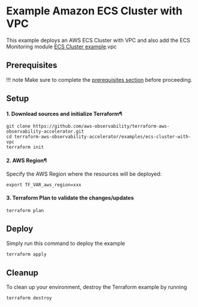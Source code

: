 # Example Amazon ECS Cluster with VPC 
This example deploys an AWS ECS Cluster with VPC and also add the ECS Monitoring module
[ECS Cluster example](https://github.com/aws-observability/terraform-aws-observability-accelerator/tree/main/examples/ecs-cluster-with-vpc).vpc

## Prerequisites

!!! note
    Make sure to complete the [prerequisites section](https://aws-observability.github.io/terraform-aws-observability-accelerator/concepts/#prerequisites) before proceeding.

## Setup
#### 1. Download sources and initialize Terraform¶

```
git clone https://github.com/aws-observability/terraform-aws-observability-accelerator.git
cd terraform-aws-observability-accelerator/examples/ecs-cluster-with-vpc
terraform init
```

#### 2. AWS Region¶
Specify the AWS Region where the resources will be deployed:

```
export TF_VAR_aws_region=xxx
```

#### 3. Terraform Plan to validate the changes/updates

```
terraform plan
```

## Deploy

Simply run this command to deploy the example

```bash
terraform apply
```

## Cleanup

To clean up your environment, destroy the Terraform example by running

```sh
terraform destroy
```
